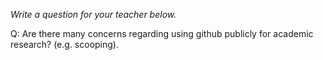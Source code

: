 _Write a question for your teacher below._

Q: Are there many concerns regarding using github publicly for academic research? (e.g. scooping). 
